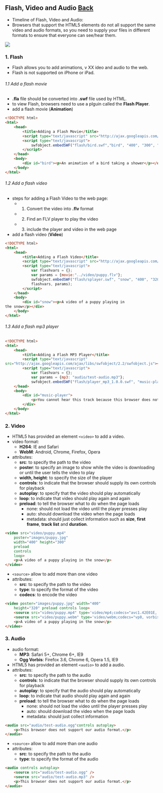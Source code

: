 ## Flash, Video and Audio [Back](./../HTML.md)

- Timeline of Flash, Video and Audio:
- Browsers that support the HTML5 elements do not all support the same video and audio formats, so you need to supply your files in different formats to ensure that everyone can see/hear them.

<img src="./timeline.png">

### 1. Flash

- Flash allows you to add animations, v XX ideo and audio to the web.
- Flash is not supported on iPhone or iPad.

###### 1.1 Add a flash movie

- **.fla** file should be converted into **.swf** file used by HTML.
- to view Flash, browsers need to use a plguin called the **Flash Player**.
- add a flash movie (**Animation**)

```html
<!DOCTYPE html>
<html>
	<head>
		<title>Adding a Flash Movie</title>
		<script type="text/javascript" src="http://ajax.googleapis.com/ajax/libs/swfobject/2.2/swfobject.js"></script>
		<script type="text/javascript">
			swfobject.embedSWF("flash/bird.swf","bird", "400", "300", "8.0.0");
		</script>
	</head>
	<body>
		<div id="bird"><p>An animation of a bird taking a shower</p></div>
	</body>
</html>
```

###### 1.2 Add a flash video

- steps for adding a Flash Video to the web page:
	- 1. Convert the video into **.flv** format
	- 2. Find an FLV player to play the video
	- 3. include the player and video in the web page
- add a flash video (**Video**)

```html
<!DOCTYPE html>
<html>
	<head>
		<title>Adding a Flash Video</title>
		<script type="text/javascript" src="http://ajax.googleapis.com/ajax/libs/swfobject/2.2/swfobject.js"></script>
		<script type="text/javascript">
			var flashvars = {};
			var params = {movie:"../video/puppy.flv"};
			swfobject.embedSWF("flash/splayer.swf", "snow", "400", "320", "8.0.0",
			flashvars, params);
		</script>
	</head>
	<body>
		<div id="snow"><p>A video of a puppy playing in
the snow</p></div>
	</body>
</html>
```

###### 1.3 Add a flash mp3 player

```html
<!DOCTYPE html>
<html>
	<head>
		<title>Adding a Flash MP3 Player</title>
		<script type="text/javascript"
src="http://ajax.googleapis.com/ajax/libs/swfobject/2.2/swfobject.js"></script>
		<script type="text/javascript">
			var flashvars = {};
			var params = {mp3: "audio/test-audio.mp3"};
			swfobject.embedSWF("flash/player_mp3_1.0.0.swf", "music-player", "200", "20", "8.0.0", flashvars, params);</script>
	</head>
	<body>
		<div id="music-player">
			<p>You cannot hear this track because this browser does not support our Flash music player.</p>
		</div>
	</body>
</html>
```


### 2. Video

- HTML5 has provided an element ```<video>``` to add a video.
- video format:
	- **H264**: IE and Safari
	- **WebM**: Android, Chrome, Firefox, Opera
- attributes:
	- **src**: to specify the path to the video
	- **poster**: to specify an image to show while the video is downloading or until the user tells the video to play
	- **width, height**: to specify the size of the player
	- **controls**: to indicate that the browser should supply its own controls for playback
	- **autoplay**: to specify that the video should play automatically
	- **loop**: to indicate that video should play again and again
	- **preload**: to tell the browser what to do when the page loads
		- none: should not load the video until the player presses play
		- auto: should download the video when the page loads
		- metadata: should just collect information such as **size**, **first frame**, **track list** and **duration**.

```html
<video src="video/puppy.mp4"
	poster="images/puppy.jpg"
	width="400" height="300"
	preload
	controls
	loop>
	<p>A video of a puppy playing in the snow</p>
</video>
```

- ```<source>``` allow to add more than one video
- attributes:
	- **src**: to specify the path to the video
	- **type**: to specify the format of the video
	- **codecs**: to encode the video

```html
<video poster="images/puppy.jpg" width="400"
	height="320" preload controls loop>
	<source src="video/puppy.mp4" type='video/mp4;codecs="avc1.42E01E, mp4a.40.2"' />
	<source src="video/puppy.webm" type='video/webm;codecs="vp8, vorbis"' />
	<p>A video of a puppy playing in the snow</p>
</video>
```

### 3. Audio

- audio format:
	- **MP3**: Safari 5+, Chrome 6+, IE9
	- **Ogg Vorbis**: Firefox 3.6, Chrome 6, Opera 1.5, IE9
- HTML5 has provided an element ```<audio>``` to add a audio.
- attributes:
	- **src**: to specify the path to the audio
	- **controls**: to indicate that the browser should supply its own controls for playback
	- **autoplay**: to specify that the audio should play automatically
	- **loop**: to indicate that audio should play again and again
	- **preload**: to tell the browser what to do when the page loads
		- none: should not load the video until the player presses play
		- auto: should download the video when the page loads
		- metadata: should just collect information

```html
<audio src="audio/test-audio.ogg"controls autoplay>
	<p>This browser does not support our audio format.</p>
</audio>
```

- ```<source>``` allow to add more than one audio
- attributes:
	- **src**: to specify the path to the audio
	- **type**: to specify the format of the audio

```html
<audio controls autoplay>
	<source src="audio/test-audio.ogg" />
	<source src="audio/test-audio.mp3" />
	<p>This browser does not support our audio format.</p>
</audio>
```

